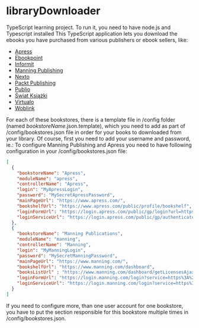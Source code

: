 # libraryDownloader
TypeScript learning project.
To run it, you need to have node.js and Typescript installed
This TypeScript application lets you download the ebooks you have purchased from various publishers or ebook sellers, like:
* [Apress](https://apress.com)
* [Ebookpoint](https://ebookpoint.pl)
* [Informit](https://informit.com)
* [Manning Publishing](https://manning.com)
* [Nexto](https://nexto.pl)
* [Packt Publishing](https://packtpub.com)
* [Publio](https://publio.pl)
* [Świat Książki](https://swiatksiazki.pl)
* [Virtualo](https://virtualo.pl)
* [Woblink](https://woblink.com)

For each of these bookstores, there is a template file in /config folder (named _bookstoreName_.json.template), which you need to add as part of /config/bookstores.json file in order for your books to downloaded from your library. Of course, first you need to add your username and password, ie.:
To configure Manning Publishing and Apress you need to have following configuration in your /config/bookstores.json file:
```json
[
  {
    "bookstoreName": "Apress",
    "moduleName": "apress",
    "controllerName": "Apress",
    "login": "MyApressLogin",
    "password": "MySecretApressPassword",
    "mainPageUrl": "https://www.apress.com/",
    "bookshelfUrl": "https://www.apress.com/public/profile/bookshelf",
    "loginFormUrl": "https://login.apress.com/public/gp/login?url=https%3A%2F%2Fwww.apress.com%2Fpublic%2Fprofile%2Fbookshelf",
    "loginServiceUrl": "https://login.apress.com/public/gp/authenticate"
  },
  {
    "bookstoreName": "Manning Publications",
    "moduleName": "manning",
    "controllerName": "Manning",
    "login": "MyManningLogin",
    "password": "MySecretManningPassword",
    "mainPageUrl": "https://www.manning.com/",
    "bookshelfUrl": "https://www.manning.com/dashboard",
    "booksListUrl" : "https://www.manning.com/dashboard/getLicensesAjax?isDropboxIntegrated=&max=1000&order=purchaseDate&sort=desc&filter=all&offset=0",
    "loginFormUrl": "https://login.manning.com/login?service=https%3A%2F%2Fwww.manning.com%2Flogin%2Fcas",
    "loginServiceUrl": "https://login.manning.com/login?service=https%3A%2F%2Fwww.manning.com%2Flogin%2Fcas"
  }
]
```
If you need to configure more, than one user account for one bookstore, you have to put the section responsible for this bookstore multiple times in /config/bookstores.json.
